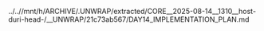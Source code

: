 ../..//mnt/h/ARCHIVE/.UNWRAP/extracted/CORE__2025-08-14__1310__host-duri-head-/__UNWRAP/21c73ab567/DAY14_IMPLEMENTATION_PLAN.md